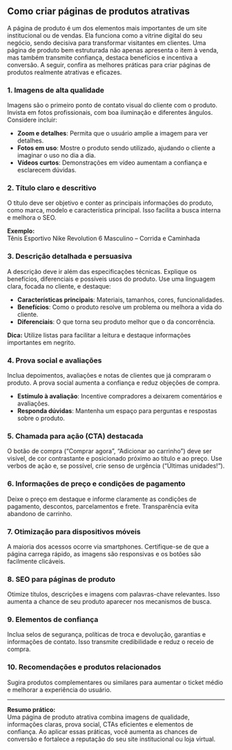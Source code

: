 
## Como criar páginas de produtos atrativas

A página de produto é um dos elementos mais importantes de um site institucional ou de vendas. Ela funciona como a vitrine digital do seu negócio, sendo decisiva para transformar visitantes em clientes. Uma página de produto bem estruturada não apenas apresenta o item à venda, mas também transmite confiança, destaca benefícios e incentiva a conversão. A seguir, confira as melhores práticas para criar páginas de produtos realmente atrativas e eficazes.

### 1. Imagens de alta qualidade

Imagens são o primeiro ponto de contato visual do cliente com o produto. Invista em fotos profissionais, com boa iluminação e diferentes ângulos. Considere incluir:

- **Zoom e detalhes**: Permita que o usuário amplie a imagem para ver detalhes.
- **Fotos em uso**: Mostre o produto sendo utilizado, ajudando o cliente a imaginar o uso no dia a dia.
- **Vídeos curtos**: Demonstrações em vídeo aumentam a confiança e esclarecem dúvidas.

### 2. Título claro e descritivo

O título deve ser objetivo e conter as principais informações do produto, como marca, modelo e característica principal. Isso facilita a busca interna e melhora o SEO.

**Exemplo:**  
Tênis Esportivo Nike Revolution 6 Masculino – Corrida e Caminhada

### 3. Descrição detalhada e persuasiva

A descrição deve ir além das especificações técnicas. Explique os benefícios, diferenciais e possíveis usos do produto. Use uma linguagem clara, focada no cliente, e destaque:

- **Características principais**: Materiais, tamanhos, cores, funcionalidades.
- **Benefícios**: Como o produto resolve um problema ou melhora a vida do cliente.
- **Diferenciais**: O que torna seu produto melhor que o da concorrência.

**Dica:** Utilize listas para facilitar a leitura e destaque informações importantes em negrito.

### 4. Prova social e avaliações

Inclua depoimentos, avaliações e notas de clientes que já compraram o produto. A prova social aumenta a confiança e reduz objeções de compra.

- **Estímulo à avaliação**: Incentive compradores a deixarem comentários e avaliações.
- **Responda dúvidas**: Mantenha um espaço para perguntas e respostas sobre o produto.

### 5. Chamada para ação (CTA) destacada

O botão de compra (“Comprar agora”, “Adicionar ao carrinho”) deve ser visível, de cor contrastante e posicionado próximo ao título e ao preço. Use verbos de ação e, se possível, crie senso de urgência (“Últimas unidades!”).

### 6. Informações de preço e condições de pagamento

Deixe o preço em destaque e informe claramente as condições de pagamento, descontos, parcelamentos e frete. Transparência evita abandono de carrinho.

### 7. Otimização para dispositivos móveis

A maioria dos acessos ocorre via smartphones. Certifique-se de que a página carrega rápido, as imagens são responsivas e os botões são facilmente clicáveis.

### 8. SEO para páginas de produto

Otimize títulos, descrições e imagens com palavras-chave relevantes. Isso aumenta a chance de seu produto aparecer nos mecanismos de busca.

### 9. Elementos de confiança

Inclua selos de segurança, políticas de troca e devolução, garantias e informações de contato. Isso transmite credibilidade e reduz o receio de compra.

### 10. Recomendações e produtos relacionados

Sugira produtos complementares ou similares para aumentar o ticket médio e melhorar a experiência do usuário.

---

**Resumo prático:**  
Uma página de produto atrativa combina imagens de qualidade, informações claras, prova social, CTAs eficientes e elementos de confiança. Ao aplicar essas práticas, você aumenta as chances de conversão e fortalece a reputação do seu site institucional ou loja virtual.

```
